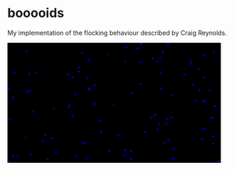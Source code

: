 # booooids
My implementation of the flocking behaviour described by Craig Reynolds.

![](.boids.gif)
